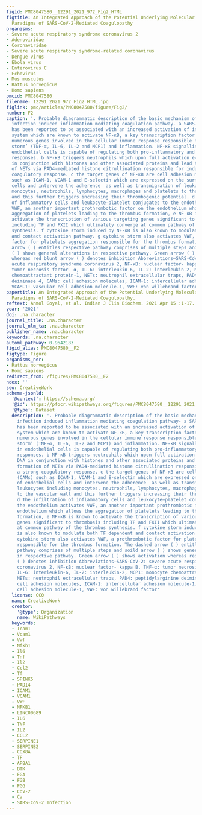```yaml
---
figid: PMC8047580__12291_2021_972_Fig2_HTML
figtitle: An Integrated Approach of the Potential Underlying Molecular Mechanistic
  Paradigms of SARS-CoV-2-Mediated Coagulopathy
organisms:
- Severe acute respiratory syndrome coronavirus 2
- Adenoviridae
- Coronaviridae
- Severe acute respiratory syndrome-related coronavirus
- Dengue virus
- Ebola virus
- Enterovirus C
- Echovirus
- Mus musculus
- Rattus norvegicus
- Homo sapiens
pmcid: PMC8047580
filename: 12291_2021_972_Fig2_HTML.jpg
figlink: pmc/articles/PMC8047580/figure/Fig2/
number: F2
caption: '. Probable diagrammatic description of the basic mechanism of SARS-CoV-2
  infection induced inflammation mediating coagulation pathway- a SARS-CoV-2 infection
  has been reported to be associated with an increased activation of innate immune
  system which are known to activate NF-κB, a key transcription factor that activates
  numerous genes involved in the cellular immune response responsible for ‘cytokine
  storm’ (TNF-α, IL-6, IL-2 and MCP1) and inflammation. NF-κB signalling cascade in
  endothelial cells is capable of regulating both pro-inflammatory and coagulatory
  responses. b NF-κB triggers neutrophils which upon full activation expel their DNA
  in conjunction with histones and other associated proteins and lead to the formation
  of NETs via PAD4-mediated histone citrullination responsible for inducing a strong
  coagulatory response. c the target genes of NF-κB are cell adhesion molecules (CAMs)
  such as ICAM-1, VCAM-1 and E-selectin which are expressed on the surface of endothelial
  cells and intervene the adherence  as well as transmigration of leukocytes including
  monocytes, neutrophils, lymphocytes, macrophages and platelets to the vascular wall
  and this further triggers increasing their thrombogenic potential. d The infiltration
  of inflammatory cells and leukocyte–platelet conjugates to the endothelium activates
  VWF, an another important prothrombotic factor on the endothelium which allows the
  aggregation of platelets leading to the thrombus formation, e NF-κB is known to
  activate the transcription of various targeting genes significant to thrombosis
  including TF and FXII which ultimately converge at common pathway of the thrombus
  synthesis. f cytokine storm induced by NF-κB is also known to modulate both TF dependent
  and contact activation pathway. g cytokine storm also activates VWF, a prothrombotic
  factor for platelets aggregation responsible for the thrombus formation. The dashed
  arrow ( ) entitles respective pathway comprises of multiple steps and soild arrow
  ( ) shows general alterations in respective pathway. Green arrow ( ) shows activation
  whereas red blunt arrow ( ) denotes inhibition Abbreviations—SARS-CoV-2: severe
  acute respiratory syndrome coronavirus 2, NF-κB: nuclear factor- kappa B, TNF-α:
  tumor necrosis factor- α, IL-6: interleukin-6, IL-2: interleukin-2, MCP1: monocyte
  chemoattractant protein-1, NETs: neutrophil extracellular traps, PAD4: peptidylarginine
  deiminase 4, CAMs: cell adhesion molecules, ICAM-1: intercellular adhesion molecule-1,
  VCAM-1: vascular cell adhesion molecule-1, VWF: von willebrand factor'
papertitle: An Integrated Approach of the Potential Underlying Molecular Mechanistic
  Paradigms of SARS-CoV-2-Mediated Coagulopathy.
reftext: Anmol Goyal, et al. Indian J Clin Biochem. 2021 Apr 15 :1-17.
year: '2021'
doi: .na.character
journal_title: .na.character
journal_nlm_ta: .na.character
publisher_name: .na.character
keywords: .na.character
automl_pathway: 0.9642183
figid_alias: PMC8047580__F2
figtype: Figure
organisms_ner:
- Rattus norvegicus
- Homo sapiens
redirect_from: /figures/PMC8047580__F2
ndex: ''
seo: CreativeWork
schema-jsonld:
  '@context': https://schema.org/
  '@id': https://pfocr.wikipathways.org/figures/PMC8047580__12291_2021_972_Fig2_HTML.html
  '@type': Dataset
  description: '. Probable diagrammatic description of the basic mechanism of SARS-CoV-2
    infection induced inflammation mediating coagulation pathway- a SARS-CoV-2 infection
    has been reported to be associated with an increased activation of innate immune
    system which are known to activate NF-κB, a key transcription factor that activates
    numerous genes involved in the cellular immune response responsible for ‘cytokine
    storm’ (TNF-α, IL-6, IL-2 and MCP1) and inflammation. NF-κB signalling cascade
    in endothelial cells is capable of regulating both pro-inflammatory and coagulatory
    responses. b NF-κB triggers neutrophils which upon full activation expel their
    DNA in conjunction with histones and other associated proteins and lead to the
    formation of NETs via PAD4-mediated histone citrullination responsible for inducing
    a strong coagulatory response. c the target genes of NF-κB are cell adhesion molecules
    (CAMs) such as ICAM-1, VCAM-1 and E-selectin which are expressed on the surface
    of endothelial cells and intervene the adherence  as well as transmigration of
    leukocytes including monocytes, neutrophils, lymphocytes, macrophages and platelets
    to the vascular wall and this further triggers increasing their thrombogenic potential.
    d The infiltration of inflammatory cells and leukocyte–platelet conjugates to
    the endothelium activates VWF, an another important prothrombotic factor on the
    endothelium which allows the aggregation of platelets leading to the thrombus
    formation, e NF-κB is known to activate the transcription of various targeting
    genes significant to thrombosis including TF and FXII which ultimately converge
    at common pathway of the thrombus synthesis. f cytokine storm induced by NF-κB
    is also known to modulate both TF dependent and contact activation pathway. g
    cytokine storm also activates VWF, a prothrombotic factor for platelets aggregation
    responsible for the thrombus formation. The dashed arrow ( ) entitles respective
    pathway comprises of multiple steps and soild arrow ( ) shows general alterations
    in respective pathway. Green arrow ( ) shows activation whereas red blunt arrow
    ( ) denotes inhibition Abbreviations—SARS-CoV-2: severe acute respiratory syndrome
    coronavirus 2, NF-κB: nuclear factor- kappa B, TNF-α: tumor necrosis factor- α,
    IL-6: interleukin-6, IL-2: interleukin-2, MCP1: monocyte chemoattractant protein-1,
    NETs: neutrophil extracellular traps, PAD4: peptidylarginine deiminase 4, CAMs:
    cell adhesion molecules, ICAM-1: intercellular adhesion molecule-1, VCAM-1: vascular
    cell adhesion molecule-1, VWF: von willebrand factor'
  license: CC0
  name: CreativeWork
  creator:
    '@type': Organization
    name: WikiPathways
  keywords:
  - Icam1
  - Vcam1
  - Vwf
  - Nfkb1
  - Il6
  - Tnf
  - Il2
  - Ccl2
  - Tf
  - SPINK5
  - PADI4
  - ICAM1
  - VCAM1
  - VWF
  - NFKB1
  - LINC00689
  - IL6
  - TNF
  - IL2
  - CCL2
  - SERPINE1
  - SERPINB2
  - COX8A
  - TF
  - APBA1
  - BTK
  - FGA
  - FGB
  - FGG
  - CoV-2
  - Ca
  - SARS-CoV-2 Infection
---
```

